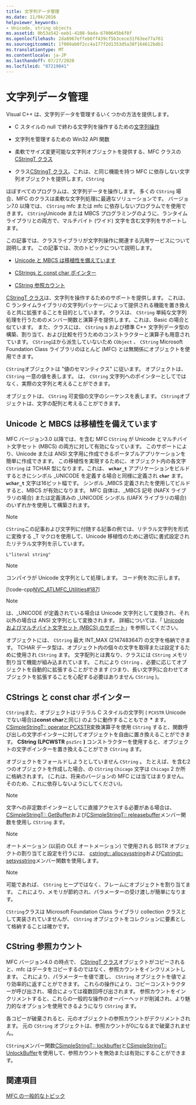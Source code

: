 ```yaml
---
title: 文字列データ管理
ms.date: 11/04/2016
helpviewer_keywords:
- Unicode, string objects
ms.assetid: 0b53a542-eeb1-4108-9ada-6700645b6f8f
ms.openlocfilehash: 2da8967effeb6ff439cf5b3cece31f63ee77a761
ms.sourcegitcommit: 1f009ab0f2cc4a177f2d1353d5a38f164612bdb1
ms.translationtype: MT
ms.contentlocale: ja-JP
ms.lasthandoff: 07/27/2020
ms.locfileid: "87219041"
---
```

# <a name="string-data-management"></a>文字列データ管理

Visual C++ は、文字列データを管理するいくつかの方法を提供します。

- C スタイルの null で終わる文字列を操作するための[文字列操作](../c-runtime-library/string-manipulation-crt.md)

- 文字列を管理するための Win32 API 関数

- 柔軟でサイズ変更可能な文字列オブジェクトを提供する、MFC クラスの[CStringT クラス](../atl-mfc-shared/reference/cstringt-class.md)

- クラス[CStringT クラス](../atl-mfc-shared/reference/cstringt-class.md)。これは、と同じ機能を持つ MFC に依存しない文字列オブジェクトを提供します。`CString`

ほぼすべてのプログラムは、文字列データを操作します。 多くの `CString` 場合、MFC のクラスは柔軟な文字列処理に最適なソリューションです。 バージョン7.0 以降では、 `CString` mfc または mfc に依存しないプログラムでを使用できます。 `CString`Unicode または MBCS プログラミングのように、ランタイムライブラリとの両方で、マルチバイト (ワイド) 文字を含む文字列をサポートします。

この記事では、クラスライブラリが文字列操作に関連する汎用サービスについて説明します。 この記事では、次のトピックについて説明します。

- [Unicode と MBCS は移植性を備えています](#_core_unicode_and_mbcs_provide_portability)

- [CStrings と const char ポインター](#_core_cstrings_and_const_char_pointers)

- [CString 参照カウント](#_core_cstring_reference_counting)

[CStringT クラス](../atl-mfc-shared/reference/cstringt-class.md)は、文字列を操作するためのサポートを提供します。 これは、C ランタイムライブラリの文字列パッケージによって提供される機能を置き換えると共に拡張することを目的としています。 クラスは、 `CString` 単純な文字列処理を行うためのメンバー関数と演算子を提供します。これは、Basic の場合と似ています。 また、クラスには、 `CString` s および標準 C++ 文字列データ型の構築、割り当て、および比較を行うためのコンストラクターと演算子も用意されています。 `CString`はから派生していないため `CObject` 、 `CString` Microsoft Foundation Class ライブラリのほとんど (MFC) とは無関係にオブジェクトを使用できます。

`CString`オブジェクトは "値のセマンティクス" に従います。 オブジェクトは、 `CString` 一意の値を表します。 は、 `CString` 文字列へのポインターとしてではなく、実際の文字列と考えることができます。

オブジェクトは、 `CString` 可変個の文字のシーケンスを表します。 `CString`オブジェクトは、文字の配列と考えることができます。

## <a name="unicode-and-mbcs-provide-portability"></a><a name="_core_unicode_and_mbcs_provide_portability"></a>Unicode と MBCS は移植性を備えています

MFC バージョン3.0 以降では、を含む MFC `CString` が Unicode とマルチバイト文字セット (MBCS) の両方に対して有効になっています。 このサポートにより、Unicode または ANSI 文字用に作成できるポータブルアプリケーションを簡単に作成できます。 この移植性を実現するために、オブジェクト内の各文字 `CString` は TCHAR 型になります。これは、 **`wchar_t`** アプリケーションをビルドするときにシンボル _UNICODE を定義する場合と同様に定義され **`char`** ます。 **`wchar_t`** 文字は16ビット幅です。 シンボル _MBCS 定義されたを使用してビルドすると、MBCS が有効になります。 MFC 自体は、_MBCS 記号 (NAFX ライブラリの場合) または定義済みの _UNICODE シンボル (UAFX ライブラリの場合) のいずれかを使用して構築されます。

> [!NOTE]
> `CString`この記事および文字列に付随する記事の例では、リテラル文字列を形式に変換する _T マクロを使用して、Unicode 移植性のために適切に書式設定されたリテラル文字列を示しています。

`L"literal string"`

> [!NOTE]
> コンパイラが Unicode 文字列として処理します。 コード例を次に示します。

[!code-cpp[NVC_ATLMFC_Utilities#187](../atl-mfc-shared/codesnippet/cpp/string-data-management_1.cpp)]

> [!NOTE]
> は、_UNICODE が定義されている場合は Unicode 文字列として変換され、それ以外の場合は ANSI 文字列として変換されます。 詳細については、「 [Unicode およびマルチバイト文字セット (MBCS) のサポート](../atl-mfc-shared/unicode-and-multibyte-character-set-mbcs-support.md)」を参照してください。

オブジェクトには、 `CString` 最大 INT_MAX (2147483647) の文字を格納できます。 TCHAR データ型は、オブジェクト内の個々の文字を取得または設定するために使用され `CString` ます。 文字配列とは異なり、クラスには `CString` メモリ割り当て機能が組み込まれています。 これにより `CString` 、必要に応じてオブジェクトを自動的に拡張することができます (つまり、長い文字列に合わせてオブジェクトを拡張することを心配する必要はありません `CString` )。

## <a name="cstrings-and-const-char-pointers"></a><a name="_core_cstrings_and_const_char_pointers"></a>CStrings と const char ポインター

`CString`また、オブジェクトはリテラル C スタイルの文字列 ( `PCXSTR` Unicode でない場合は**const char**と同じ) のように動作することもでき <strong>\*</strong> ます。 [CSimpleStringT:: operator PCXSTR](../atl-mfc-shared/reference/csimplestringt-class.md#operator_pcxstr)変換演算子を使用 `CString` すると、関数呼び出しの文字ポインターに対してオブジェクトを自由に置き換えることができます。 **CString (LPCWSTR** `pszSrc` **)** コンストラクターを使用すると、オブジェクトの文字ポインターを置き換えることができ `CString` ます。

オブジェクトをフォールドしようとしていません `CString` 。 たとえば、を含む2つのオブジェクトを作成した場合、の `CString` `Chicago` 文字は `Chicago` 2 か所に格納されます。 (これは、将来のバージョンの MFC には当てはまりません。そのため、これに依存しないようにしてください)。

> [!NOTE]
> 文字への非定数ポインターとしてに直接アクセスする必要がある場合は、 [CSimpleStringT:: GetBuffer](../atl-mfc-shared/reference/csimplestringt-class.md#getbuffer)および[CSimpleStringT:: releasebuffer](../atl-mfc-shared/reference/csimplestringt-class.md#releasebuffer)メンバー関数を使用し `CString` ます。

> [!NOTE]
> オートメーション (以前の OLE オートメーション) で使用される BSTR オブジェクトの割り当てと設定を行うには、 [cstringt:: allocsysstring](../atl-mfc-shared/reference/cstringt-class.md#allocsysstring)および[Cstringt:: setsysstring](../atl-mfc-shared/reference/cstringt-class.md#setsysstring)メンバー関数を使用します。

> [!NOTE]
> 可能であれば、 `CString` ヒープではなく、フレームにオブジェクトを割り当てます。 これにより、メモリが節約され、パラメーターの受け渡しが簡単になります。

`CString`クラスは Microsoft Foundation Class ライブラリ collection クラスとして実装されていませんが、 `CString` オブジェクトをコレクションに要素として格納することは確かです。

## <a name="cstring-reference-counting"></a><a name="_core_cstring_reference_counting"></a>CString 参照カウント

MFC バージョン4.0 の時点で、 [CStringT クラス](../atl-mfc-shared/reference/cstringt-class.md)オブジェクトがコピーされると、mfc はデータをコピーするのではなく、参照カウントをインクリメントします。 これにより、パラメーターを値で渡し、 `CString` オブジェクトを値でより効率的に返すことができます。 これらの操作により、コピーコンストラクターが呼び出され、場合によっては複数回呼び出されます。 参照カウントをインクリメントすると、これらの一般的な操作のオーバーヘッドが削減され、より魅力的なオプションを使用できるようになり `CString` ます。

各コピーが破棄されると、元のオブジェクトの参照カウントがデクリメントされます。 元の `CString` オブジェクトは、参照カウントが0になるまで破棄されません。

`CString`メンバー関数[CSimpleStringT:: lockbuffer](../atl-mfc-shared/reference/csimplestringt-class.md#lockbuffer)と[CSimpleStringT:: UnlockBuffer](../atl-mfc-shared/reference/csimplestringt-class.md#unlockbuffer)を使用して、参照カウントを無効または有効にすることができます。

## <a name="see-also"></a>関連項目

[MFC の一般的なトピック](../mfc/general-mfc-topics.md)
